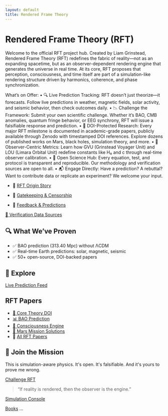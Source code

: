 ```yaml
---
layout: default
title: Rendered Frame Theory
---
```


# Rendered Frame Theory (RFT)  
Welcome to the official RFT project hub.
Created by Liam Grinstead, Rendered Frame Theory (RFT) redefines the fabric of reality—not as an expanding spacetime, but as an observer-dependent rendering engine that generates the universe in real time. At its core, RFT proposes that perception, consciousness, and time itself are part of a simulation-like rendering structure driven by harmonics, coherence, and phase synchronization.

What’s on Offer:
	•	🔍 Live Prediction Tracking: RFT doesn’t just theorize—it forecasts. Follow live predictions in weather, magnetic fields, solar activity, and seismic behavior, then check outcomes daily.
	•	📉 Challenge the Framework: Submit your own scientific challenge. Whether it’s BAO, CMB anomalies, quantum fringe behavior, or EEG synchrony, RFT will issue a falsifiable response and prediction.
	•	📄 DOI-Protected Research: Every major RFT milestone is documented in academic-grade papers, publicly available through Zenodo with timestamped DOI references. Explore dozens of published works on Mars, black holes, simulation theory, and more.
	•	🧠 Observer-Centric Metrics: Learn how GVU (Grinstead Voyager Unit) and LOU (Limara Orbital Unit) redefine constants like H₀ and c through real-time observer calibration.
	•	🔗 Open Science Hub: Every equation, test, and protocol is transparent and reproducible. Our methodology and verification sources are open to all.
	•	📬 Engage Directly: Have a prediction? A rebuttal? Want to contribute data or replicate an experiment? We welcome your input.

- 🧠 [RFT Origin Story](Story.md)

- 🚫 [Gatekeeping & Censorship](Gatekeeping.md)
  
- 💬 [Feedback & Predictions](Feedback.md)

<a href="data-sources.html">🔗 Verification Data Sources</a>


## 🔍 What We’ve Proven

- ✅ BAO prediction (313.40 Mpc) without ΛCDM
- ✅ Real-time Earth predictions: solar, magnetic, seismic
- ✅ 50+ open-source, DOI-backed papers

## 📂 Explore

<a href="live-feed.html">Live Prediction Feed</a>

## RFT Papers
- [📄 Core Theory DOI](https://doi.org/10.5281/zenodo.15597158)
- [📊 BAO Prediction](https://doi.org/10.5281/zenodo.15670096)
- [🧠 Consciousness Engine](https://doi.org/10.5281/zenodo.15540548)
- [🚀 Mars Mission Solutions](https://doi.org/10.5281/zenodo.15561784)
- 📄 [All RFT Papers](papers/index.md)

## 🧬 Join the Mission
This is simulation-aware physics. It's open. It's falsifiable. And it's yours to prove me wrong.

<a href="challenge.html">Challenge RFT</a>
> “If reality is rendered, then the observer is the engine.”

<a href="simulation.html">Simulation Console</a>

<a href="books.html">Books</a>
...
<!-- End of your page content -->

<!-- Start of Tawk.to Script -->
<script type="text/javascript">
var Tawk_API=Tawk_API||{}, Tawk_LoadStart=new Date();
(function(){
var s1=document.createElement("script"),s0=document.getElementsByTagName("script")[0];
s1.async=true;
s1.src='https://embed.tawk.to/YOUR-UNIQUE-ID/default';
s1.charset='UTF-8';
s1.setAttribute('crossorigin','*');
s0.parentNode.insertBefore(s1,s0);
})();
</script>
<!-- End of Tawk.to Script -->

</body>
